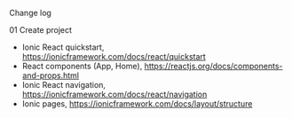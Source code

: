 Change log

01 Create project

- Ionic React quickstart, https://ionicframework.com/docs/react/quickstart
- React components (App, Home), https://reactjs.org/docs/components-and-props.html
- Ionic React navigation, https://ionicframework.com/docs/react/navigation
- Ionic pages, https://ionicframework.com/docs/layout/structure
